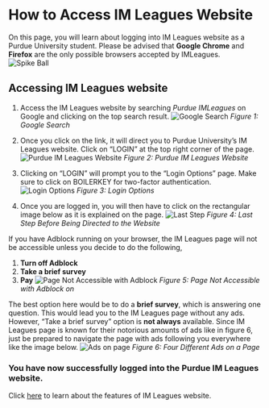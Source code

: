 # How to Access IM Leagues Website

On this page, you will learn about logging into IM Leagues website as a Purdue University student. Please be advised that **Google Chrome** and **Firefox** are the only possible browsers accepted by IMLeagues.
![Spike Ball](https://assets.change.org/photos/8/si/sd/IUSiSDqDdVXDOOr-1600x900-noPad.jpg)
## Accessing IM Leagues website
1. Access the IM Leagues website by searching *Purdue IMLeagues* on Google and clicking on the top search result.
![Google Search](https://imleague.files.wordpress.com/2019/10/google-search-3.png)
*Figure 1: Google Search*

2. Once you click on the link, it will direct you to Purdue University’s IM Leagues website. Click on “LOGIN” at the top right corner of the page.
![Purdue IM Leagues Website](https://imleague.files.wordpress.com/2019/10/screen-shot-2019-10-08-at-1.46.20-pm.png)
*Figure 2: Purdue IM Leagues Website*

3. Clicking on “LOGIN” will prompt you to the “Login Options” page. Make sure to click on BOILERKEY for two-factor authentication.
![Login Options](https://imleague.files.wordpress.com/2019/10/screen-shot-2019-10-08-at-1.56.37-pm.png)
*Figure 3: Login Options*

4. Once you are logged in, you will then have to click on the rectangular image below as it is explained on the page.
![Last Step](https://imleague.files.wordpress.com/2019/10/screen-shot-2019-10-08-at-2.06.21-pm.png)
*Figure 4: Last Step Before Being Directed to the Website*

If you have Adblock running on your browser, the IM Leagues page will not be accessible unless you decide to do the following,
1. **Turn off Adblock**
2. **Take a brief survey**
3. **Pay**
![Page Not Accessible with Adblock](https://imleague.files.wordpress.com/2019/10/screen-shot-2019-10-08-at-2.18.36-pm.png)
*Figure 5: Page Not Accessible with Adblock on*

The best option here would be to do a **brief survey**, which is answering one question. This would lead you to the IM Leagues page without any ads. However, “Take a brief survey” option is **not always** available. Since IM Leagues page is known for their notorious amounts of ads like in figure 6, just be prepared to navigate the page with ads following you everywhere like the image below.
![Ads on page](https://imleague.files.wordpress.com/2019/10/screen-shot-2019-10-08-at-2.27.44-pm.png?w=2048)
*Figure 6: Four Different Ads on a Page*

### You have now successfully logged into the Purdue IM Leagues website. 

Click [here](https://github.com/seo33/IMLeagues/blob/master/Features.on.IMLeagues) to learn about the features of IM Leagues website.

